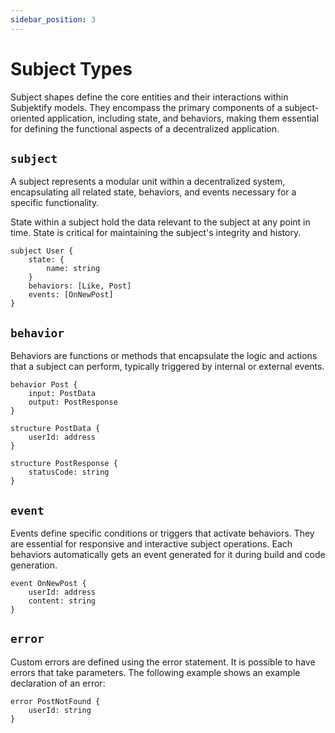 ```yaml
---
sidebar_position: 3
---
```


# Subject Types

Subject shapes define the core entities and their interactions within Subjektify models. They encompass the primary components of a subject-oriented application, including state, and behaviors, making them essential for defining the functional aspects of a decentralized application.

## `subject`

A subject represents a modular unit within a decentralized system, encapsulating all related state, behaviors, and events necessary for a specific functionality.

State within a subject hold the data relevant to the subject at any point in time. State is critical for maintaining the subject's integrity and history.

```subjekt
subject User {
    state: {
        name: string
    }
    behaviors: [Like, Post]
    events: [OnNewPost]
}
```

## `behavior`

Behaviors are functions or methods that encapsulate the logic and actions that a subject can perform, typically triggered by internal or external events.

```subjekt
behavior Post {
    input: PostData
    output: PostResponse
}

structure PostData {
    userId: address
}

structure PostResponse {
    statusCode: string
}
```

## `event`

Events define specific conditions or triggers that activate behaviors. They are essential for responsive and interactive subject operations. Each behaviors automatically gets an event generated for it during build and code generation.

```subjekt
event OnNewPost {
    userId: address
    content: string
}
```

## `error`

Custom errors are defined using the error statement. It is possible to have errors that take parameters. The following example shows an example declaration of an error:

```subjekt
error PostNotFound {
    userId: string
}
```
